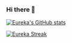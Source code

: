 ### Hi there 👋

[![Eureka's GitHub stats](https://github-readme-stats.vercel.app/api?username=TheRealEureka&show_icons=true&theme=cobalt&bg_color=0d1117&hide_border=true)](https://github.com/anuraghazra/github-readme-stats)

[![Eureka Streak](https://github-readme-streak-stats.herokuapp.com?user=TheRealEureka&theme=cobalt&hide_border=true&date_format=j%20M%5B%20Y%5D&background=0D1117)](https://git.io/streak-stats)

